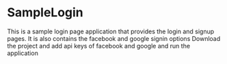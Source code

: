 # SampleLogin
This is a sample login page application that provides the login and signup pages.
It is also contains the facebook and google signin options
Download the project and add api keys of facebook and google and run the application
